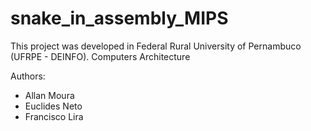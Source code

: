# snake_in_assembly_MIPS

This project was developed in Federal Rural University of Pernambuco (UFRPE - DEINFO).
Computers Architecture


Authors:

 - Allan Moura
 - Euclides Neto
 - Francisco Lira
